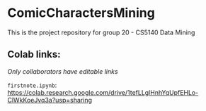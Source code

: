 # ComicCharactersMining

This is the project repository for group 20 - CS5140 Data Mining
## Colab links:
_Only collaborators have editable links_

`firstnote.ipynb`: https://colab.research.google.com/drive/1tefLLglHnhYqUpfEHLo-ClWkKoeJvq3a?usp=sharing 
